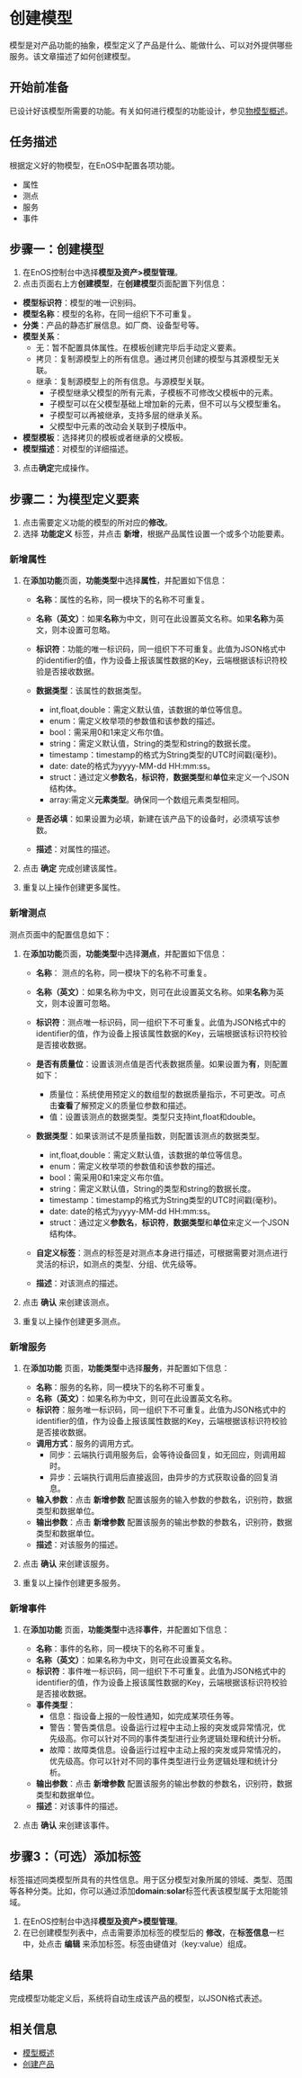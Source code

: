 # 创建模型

模型是对产品功能的抽象，模型定义了产品是什么、能做什么、可以对外提供哪些服务。该文章描述了如何创建模型。

## 开始前准备
已设计好该模型所需要的功能。有关如何进行模型的功能设计，参见[物模型概述](../model_overview)。

## 任务描述

根据定义好的物模型，在EnOS中配置各项功能。
- 属性
- 测点
- 服务
- 事件

## 步骤一：创建模型

1. 在EnOS控制台中选择**模型及资产>模型管理**。
2. 点击页面右上方**创建模型**，在**创建模型**页面配置下列信息：
  - **模型标识符**：模型的唯一识别码。
  - **模型名称**：模型的名称，在同一组织下不可重复。
  - **分类**：产品的静态扩展信息。如厂商、设备型号等。
  - **模型关系**：
    - 无：暂不配置具体属性。在模板创建完毕后手动定义要素。
    - 拷贝：复制源模型上的所有信息。通过拷贝创建的模型与其源模型无关联。
    - 继承：复制源模型上的所有信息。与源模型关联。    
      - 子模型继承父模型的所有元素，子模板不可修改父模板中的元素。
      - 子模型可以在父模型基础上增加新的元素，但不可以与父模型重名。
      - 子模型可以再被继承，支持多层的继承关系。
      - 父模型中元素的改动会关联到子模版中。
  - **模型模板**：选择拷贝的模板或者继承的父模板。
  - **模型描述**：对模型的详细描述。
3. 点击**确定**完成操作。

## 步骤二：为模型定义要素

1. 点击需要定义功能的模型的所对应的**修改**。
2. 选择 **功能定义** 标签，并点击 **新增**，根据产品属性设置一个或多个功能要素。

### 新增属性

1. 在**添加功能**页面，**功能类型**中选择**属性**，并配置如下信息：
   - **名称**：属性的名称，同一模块下的名称不可重复。
   - **名称（英文）**：如果**名称**为中文，则可在此设置英文名称。如果**名称**为英文，则本设置可忽略。
   - **标识符**：功能的唯一标识码，同一组织下不可重复。此值为JSON格式中的identifier的值，作为设备上报该属性数据的Key，云端根据该标识符校验是否接收数据。
   - **数据类型**：该属性的数据类型。

     + int,float,double：需定义默认值，该数据的单位等信息。
     + enum：需定义枚举项的参数值和该参数的描述。
     + bool：需采用0和1来定义布尔值。
     + string：需定义默认值，String的类型和string的数据长度。
     + timestamp：timestamp的格式为String类型的UTC时间戳(毫秒)。
     + date: date的格式为yyyy-MM-dd HH:mm:ss。
     + struct：通过定义**参数名**，**标识符**，**数据类型**和**单位**来定义一个JSON结构体。
     + array:需定义**元素类型**。确保同一个数组元素类型相同。

   - **是否必填**：如果设置为必填，新建在该产品下的设备时，必须填写该参数。
   - **描述**：对属性的描述。

2. 点击 **确定** 完成创建该属性。

3. 重复以上操作创建更多属性。

### 新增测点

测点页面中的配置信息如下：
1. 在**添加功能**页面，**功能类型**中选择**测点**，并配置如下信息：
   - **名称**： 测点的名称，同一模块下的名称不可重复。
   - **名称（英文）**：如果名称为中文，则可在此设置英文名称。如果**名称**为英文，则本设置可忽略。
   - **标识符**：测点唯一标识码，同一组织下不可重复。此值为JSON格式中的identifier的值，作为设备上报该属性数据的Key，云端根据该标识符校验是否接收数据。
   - **是否有质量位**：设置该测点值是否代表数据质量。如果设置为**有**，则配置如下：

      + 质量位：系统使用预定义的数组型的数据质量指示，不可更改。可点击**查看**了解预定义的质量位参数和描述。
      + 值：设置该测点的数据类型。类型只支持int,float和double。

   - **数据类型**：如果该测试不是质量指数，则配置该测点的数据类型。
     + int,float,double：需定义默认值，该数据的单位等信息。
     + enum：需定义枚举项的参数值和该参数的描述。
     + bool：需采用0和1来定义布尔值。
     + string：需定义默认值，String的类型和string的数据长度。
     + timestamp：timestamp的格式为String类型的UTC时间戳(毫秒)。
     + date: date的格式为yyyy-MM-dd HH:mm:ss。
     + struct：通过定义**参数名**，**标识符**，**数据类型**和**单位**来定义一个JSON结构体。

   - **自定义标签**：测点的标签是对测点本身进行描述，可根据需要对测点进行灵活的标识，如测点的类型、分组、优先级等。
   - **描述**：对该测点的描述。

2. 点击 **确认** 来创建该测点。

3. 重复以上操作创建更多测点。

### 新增服务

1. 在**添加功能** 页面，**功能类型**中选择**服务**，并配置如下信息：
   - **名称**：服务的名称，同一模块下的名称不可重复。
   - **名称（英文）**：如果名称为中文，则可在此设置英文名称。
   - **标识符**：服务唯一标识码，同一组织下不可重复。此值为JSON格式中的identifier的值，作为设备上报该属性数据的Key，云端根据该标识符校验是否接收数据。
   - **调用方式**：服务的调用方式。
     + 同步：云端执行调用服务后，会等待设备回复，如无回应，则调用超时。
     + 异步：云端执行调用后直接返回，由异步的方式获取设备的回复消息。
   - **输入参数**：点击 **新增参数** 配置该服务的输入参数的参数名，识别符，数据类型和数据单位。
   - **输出参数**：点击 **新增参数** 配置该服务的输出参数的参数名，识别符，数据类型和数据单位。
   - **描述**：对该服务的描述。

2. 点击 **确认** 来创建该服务。

3. 重复以上操作创建更多服务。

### 新增事件

1. 在**添加功能** 页面，**功能类型**中选择**事件**，并配置如下信息：
   - **名称**：事件的名称，同一模块下的名称不可重复。
   - **名称（英文）**：如果名称为中文，则可在此设置英文名称。
   - **标识符**：事件唯一标识码，同一组织下不可重复。此值为JSON格式中的identifier的值，作为设备上报该属性数据的Key，云端根据该标识符校验是否接收数据。
   - **事件类型**：
     + 信息：指设备上报的一般性通知，如完成某项任务等。
     + 警告：警告类信息。设备运行过程中主动上报的突发或异常情况，优先级高。你可以针对不同的事件类型进行业务逻辑处理和统计分析。
     + 故障：故障类信息。设备运行过程中主动上报的突发或异常情况的，优先级高。你可以针对不同的事件类型进行业务逻辑处理和统计分析。
   - **输出参数**：点击 **新增参数**  配置该服务的输出参数的参数名，识别符，数据类型和数据单位。
   - **描述**：对该事件的描述。

2. 点击 **确认** 来创建该事件。

## 步骤3：（可选）添加标签
标签描述同类模型所具有的共性信息。用于区分模型对象所属的领域、类型、范围等各种分类。比如，你可以通过添加**domain:solar**标签代表该模型属于太阳能领域。

1. 在EnOS控制台中选择**模型及资产>模型管理**。
2. 在已创建模型列表中，点击需要添加标签的模型后的 **修改**，在**标签信息**一栏中，处点击 **编辑** 来添加标签。标签由键值对（key:value）组成。

## 结果

完成模型功能定义后，系统将自动生成该产品的模型，以JSON格式表述。

## 相关信息

- [模型概述](../model_overview)
- [创建产品](creating_product)
